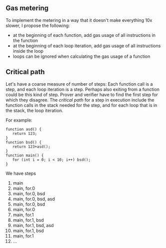 ## Gas metering

To implement the metering in a way that it doesn't make everything 10x slower, I propose the following:
* at the beginning of each function, add gas usage of all instructions in the function
* at the beginning of each loop iteration, add gas usage of all instructions inside the loop
* loops can be ignored when calculating the gas usage of a function

## Critical path

Let's have a coarse measure of number of steps: Each function call is a step, and each loop iteration is a step.
Perhaps also exiting from a function could be this kind of step.
Prover and verifier have to find the first step for which they disagree.
The _critical path_ for a step in execution include the function calls in the stack needed for the step, and for each loop that is in the stack, the loop iteration.

For example:
```
function asd() {
   return 123;
}
function bsd() {
   return 123+asd();
}
function main() {
   for (int i = 0; i < 10; i++) bsd();
}
```

We have steps
1. main
2. main, for.0
3. main, for.0, bsd
4. main, for.0, bsd, asd
5. main, for.0, bsd
6. main, for.0
7. main, for.1
8. main, for.1, bsd
9. main, for.1, bsd, asd
10. main, for.1, bsd
11. main, for.1
12. ...
